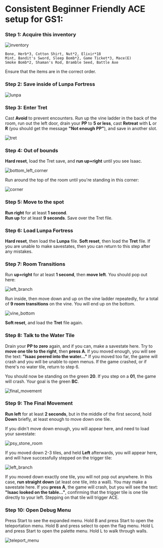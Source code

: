 # Consistent Beginner Friendly ACE setup for GS1:

### Step 1: Acquire this inventory

![inventory](gs1_ace_setup_images/inventory.png)

```
Bone, Herb*3, Cotton Shirt, Nut*2, Elixir*18
Mint, Bandit's Sword, Sleep Bomb*2, Game Ticket*3, Mace(E)
Smoke Bomb*2, Shaman's Rod, Bramble Seed, Battle Axe
```

Ensure that the items are in the correct order.

### Step 2: Save inside of Lunpa Fortress

![lunpa](gs1_ace_setup_images/lunpa.png)

### Step 3: Enter Tret
Cast **Avoid** to prevent encounters.  Run up the vine ladder in the back of the room, run out the left door, drain your **PP** to **5 or less**, cast **Retreat** with **L** or **R** (you should get the message **"Not enough PP"**), and save in another slot.

![tret](gs1_ace_setup_images/tret.png)

### Step 4: Out of bounds
**Hard reset**, load the Tret save, and **run up+right** until you see Isaac.

![bottom_left_corner](gs1_ace_setup_images/bottom_left_corner.png)

Run around the top of the room until you're standing in this corner:

![corner](gs1_ace_setup_images/corner.png)

### Step 5: Move to the spot
**Run right** for at least **1 second**.  
**Run up** for at least **9 seconds**.
Save over the Tret file.

### Step 6: Load Lunpa Fortress
**Hard reset**, then load the **Lunpa** file.
**Soft reset**, then load the **Tret** file.
If you are unable to make savestates, then you can return to this step after any mistakes.

### Step 7: Room Transitions
Run **up+right** for at least **1 second**, then **move left**.  You should pop out here:

![left_branch](gs1_ace_setup_images/left_branch.png)

Run inside, then move down and up on the vine ladder repeatedly, for a total of **9 room transitions** on the vine.  You will end up on the bottom.

![vine_bottom](gs1_ace_setup_images/vine_bottom.png)

**Soft reset**, and load the **Tret** file again.

### Step 8: Talk to the Water Tile
Drain your **PP to zero** again, and if you can, make a savestate here.
Try to **move one tile to the right**, then **press A**.  If you moved enough, you will see the text: **"Isaac peered into the water..."**
If you moved too far, the game will crash and you will be unable to open menus.  If the game crashed, or if there's no water tile, return to step 6.

You should now be standing on the green **20**.  If you step on a **01**, the game will crash.  Your goal is the green **BC**.

![final_movement](gs1_ace_setup_images/final_movement.png)

### Step 9: The Final Movement
**Run left** for at least **2 seconds**, but in the middle of the first second, hold **Down** briefly, at least enough to move down one tile.

If you didn't move down enough, you will appear here, and need to load your savestate:

![psy_stone_room](gs1_ace_setup_images/psy_stone_room.png)

If you moved down 2-3 tiles, and held **Left** afterwards, you will appear here, and will have successfully stepped on the trigger tile:

![left_branch](gs1_ace_setup_images/left_branch.png)

If you moved down exactly one tile, you will not pop out anywhere.  In this case, **run straight down** (at least one tile, into a wall).  You may make a savestate here.  If you **press A**, the game will crash, but you will see the text: **"Isaac looked on the table..."**, confirming that the trigger tile is one tile directly to your left.  Stepping on that tile will trigger ACE.

### Step 10: Open Debug Menu
Press Start to see the expanded menu.  Hold B and press Start to open the teleportation menu.  Hold B and press select to open the flag menu.  Hold L and press Start to open the palette menu.  Hold L to walk through walls.

![teleport_menu](gs1_ace_setup_images/teleport_menu.png)

